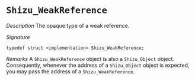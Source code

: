 # `Shizu_WeakReference`

*Description*
The opaque type of a weak reference.

*Signature*
```
typedef struct <implementation> Shizu_WeakReference;
```

*Remarks*
A `Shizu_WeakReference` object is also a `Shizu_Object` object.
Consequently, whenever the address of a `Shizu_Object` object is expected, you may pass the address of a `Shizu_WeakReference`.
